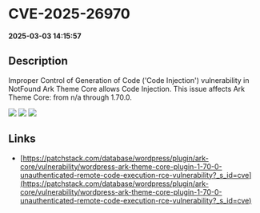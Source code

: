 # CVE-2025-26970

**2025-03-03 14:15:57**

## Description
Improper Control of Generation of Code ('Code Injection') vulnerability in NotFound Ark Theme Core allows Code Injection. This issue affects Ark Theme Core: from n/a through 1.70.0.

![](https://img.shields.io/static/v1?label=Score&message=10.0&color=red)
![](https://img.shields.io/static/v1?label=Severity&message=CRITICAL&color=red)
![](https://img.shields.io/static/v1?label=CWE&message=RCE&color=green)

## Links
- [https://patchstack.com/database/wordpress/plugin/ark-core/vulnerability/wordpress-ark-theme-core-plugin-1-70-0-unauthenticated-remote-code-execution-rce-vulnerability?_s_id=cve](https://patchstack.com/database/wordpress/plugin/ark-core/vulnerability/wordpress-ark-theme-core-plugin-1-70-0-unauthenticated-remote-code-execution-rce-vulnerability?_s_id=cve)
